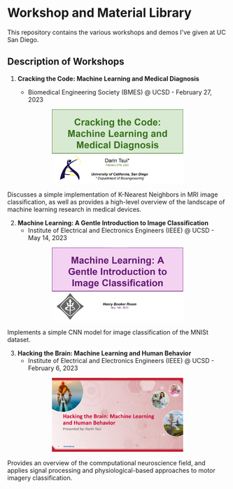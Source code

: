 # Workshop and Material Library

This repository contains the various workshops and demos I've given at UC San Diego.

## Description of Workshops

1. **Cracking the Code: Machine Learning and Medical Diagnosis** 

    - Biomedical Engineering Society (BMES) @ UCSD - February 27, 2023

<p align="center">
<img src="./images/MedicalDiagnosis.png" alt="Cracking the Code: Machine Learning and Medical Diagnosis" width="300" />
<p align="center">

Discusses a simple implementation of K-Nearest Neighbors in MRI image classification, as well as provides a high-level overview of the landscape of machine learning research in medical devices. 

2. **Machine Learning: A Gentle Introduction to Image Classification** 
    - Institute of Electrical and Electronics Engineers (IEEE) @ UCSD - May 14, 2023

<p align="center">
<img src="./images/ImageClassification.png" alt="Gentle Introduction to Image Classification" width="300" />
<p align="center">

Implements a simple CNN model for image classification of the MNISt dataset.

3. **Hacking the Brain: Machine Learning and Human Behavior** 
    - Institute of Electrical and Electronics Engineers (IEEE) @ UCSD - February 6, 2023

<p align="center">
<img src="./images/HackingtheBrain.png" alt="Hacking the Brain: Machine Learning and Human Behavior" width="300" />
<p align="center">

Provides an overview of the commputational neuroscience field, and applies signal processing and physiological-based approaches to motor imagery classification. 